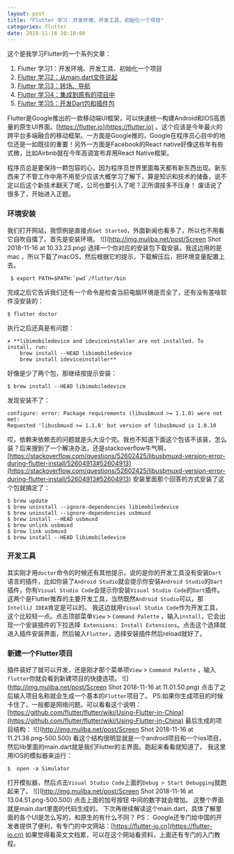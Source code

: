 ```yaml
---
layout: post
title: "Flutter 学习：开发环境、开发工具、初始化一个项目"
categories: flutter
date: 2018-11-16 10:10:00
---
```

这个是我学习Flutter的一个系列文章：
1. Flutter 学习1：开发环境、开发工具、初始化一个项目
2. [Flutter 学习2：从main.dart文件说起](http://www.muliba.net/flutter/2018/11/23/Flutter-%E5%AD%A6%E4%B9%A0-%E4%BB%8Emain.dart%E6%96%87%E4%BB%B6%E8%AF%B4%E8%B5%B7.html)
3. [Flutter 学习3：转场、导航](http://www.muliba.net/flutter/2018/12/04/Flutter-学习3-转场-导航.html)
4. [Flutter 学习4：集成到原有的项目中](http://www.muliba.net/flutter/2018/12/09/Flutter-%E5%AD%A6%E4%B9%A04-%E9%9B%86%E6%88%90%E5%88%B0%E5%8E%9F%E6%9C%89%E7%9A%84%E9%A1%B9%E7%9B%AE%E4%B8%AD.html)
5. [Flutter 学习5：开发Dart包和插件包](http://www.muliba.net/flutter/2018/12/14/Flutter-%E5%AD%A6%E4%B9%A05-%E5%BC%80%E5%8F%91Dart%E5%8C%85%E5%92%8C%E6%8F%92%E4%BB%B6%E5%8C%85.html)



Flutter是Google推出的一款移动端UI框架，可以快速统一构建Android和IOS高质量的原生UI界面。[https://flutter.io](https://flutter.io) 。这个应该是今年最火的跨平台多端融合的移动框架。一方面是Google推的，Google在程序员心目中的地位还是一如既往的重要！另外一方面是Facebook的React native好像这些年有些式微，比如Airbnb就在今年高调宣布弃用React Native框架。

程序员总是要保持一颗包容的心，因为程序员世界里面每天都有新东西出现。新东西来了不管工作中用不用至少应该大概学习了解下，算是知识和技术的储备，说不定以后这个新技术翻天了呢，公司也要引入了呢？正所谓技多不压身！
废话说了很多了，开始进入正题。

<!-- more -->


### 环境安装
我们打开网站，我惯例是直接点`Get Started`，外面新闻也看多了，所以也不用看它自吹自擂了。首先是安装环境。
![](http://img.muliba.net/post/Screen Shot 2018-11-16 at 10.33.23.png)
选择一个你对应的安装包下载安装。我这边用的是mac ，所以下载了macOS，然后根据它的提示，下载解压后，把环境变量配置上去。

```shell
 $ export PATH=$PATH:`pwd`/flutter/bin
```
完成之后它告诉我们还有一个命令是检查当前电脑环境是否全了，还有没有差啥软件没安装的：

```shell
$ flutter doctor
```
执行之后还真是有问题：

```shell
✗ **libimobiledevice and ideviceinstaller are not installed. To install, run:
    brew install --HEAD libimobiledevice
    brew install ideviceinstaller**
```
好像是少了两个包，那继续按提示安装：

```shell
$ brew install --HEAD libimobiledevice
```
发现安装不了：

```shell
configure: error: Package requirements (libusbmuxd >= 1.1.0) were not met:
Requested 'libusbmuxd >= 1.1.0' but version of libusbmuxd is 1.0.10
```
哎，依赖来依赖去的问题就是头大没个完。我也不知道下面这个包该不该装，怎么装？后来搜到了一个解决办法，还是stackoverflow牛气啊，[https://stackoverflow.com/questions/52602425/libusbmuxd-version-error-during-flutter-install/52604913#52604913](https://stackoverflow.com/questions/52602425/libusbmuxd-version-error-during-flutter-install/52604913#52604913)
安装里面那个回答的方式安装了这个包就搞定了：

```shell
$ brew update
$ brew uninstall --ignore-dependencies libimobiledevice
$ brew uninstall --ignore-dependencies usbmuxd
$ brew install --HEAD usbmuxd
$ brew unlink usbmuxd
$ brew link usbmuxd
$ brew install --HEAD libimobiledevice
```

### 开发工具
其实刚才用`doctor`命令的时候还有其他提示，说的是你的开发工具没有安装`Dart`语言的插件，比如你装了`Android Studio`就会提示你安装`Android Studio`的`Dart`插件，你有`Visual Studio Code`会提示你安装`Visual Studio Code`的`Dart`插件。这两个是Flutter推荐的主要开发工具，当然既然`Android Studio`可以，那`IntelliJ IDEA`肯定是可以的。
我这边就用`Visual Studio Code`作为开发工具，这个比较轻一点。点击顶部菜单`View` >  `Command Palette` ，输入`install`，它会出现一个安装插件的下拉选择` Extensions: Install Extensions`。点击这个选择就进入插件安装界面，然后输入`Flutter`，选择安装插件然后reload就好了。

### 新建一个Flutter项目
插件装好了就可以开发，还是刚才那个菜单项`View` >  `Command Palette` ，输入`flutter`你就会看到新建项目的快捷选项。
![](http://img.muliba.net/post/Screen Shot 2018-11-16 at 11.01.50.png)
点击了之后输入项目名称就会生成一个基本的`Flutter`项目了。
PS:如果你生成项目的时候卡住了，一般都是网络问题。可以看看这个说明：[https://github.com/flutter/flutter/wiki/Using-Flutter-in-China](https://github.com/flutter/flutter/wiki/Using-Flutter-in-China)
最后生成的项目结构：
![](http://img.muliba.net/post/Screen Shot 2018-11-16 at 11.21.38.png-500.500)
看这个结构很明显就是一个android项目和一个ios项目，然后lib里面的main.dart就是我们Flutter的主界面。跑起来看看就知道了。
我这里用IOS的模拟器来运行：

```shell
$  open -a Simulator
```
打开模拟器，然后点击`Visual Studio Code`上面的`Debug > Start Debugging`就跑起来了。
![](http://img.muliba.net/post/Screen Shot 2018-11-16 at 13.04.51.png-500.500)
点击上面的加号按钮 中间的数字就会增加。
这整个界面就是main.dart里面的代码生成的。
下次再继续解读这个main.dart，具体了解里面的各个UI是怎么写的，和原生的有什么不同？
PS： Google还专门给中国的开发者提供了便利，有专门的中文网站：[https://flutter-io.cn](https://flutter-io.cn) 
如果觉得看英文文档累，可以在这个网站看资料，上面还有专门的入门教程。

